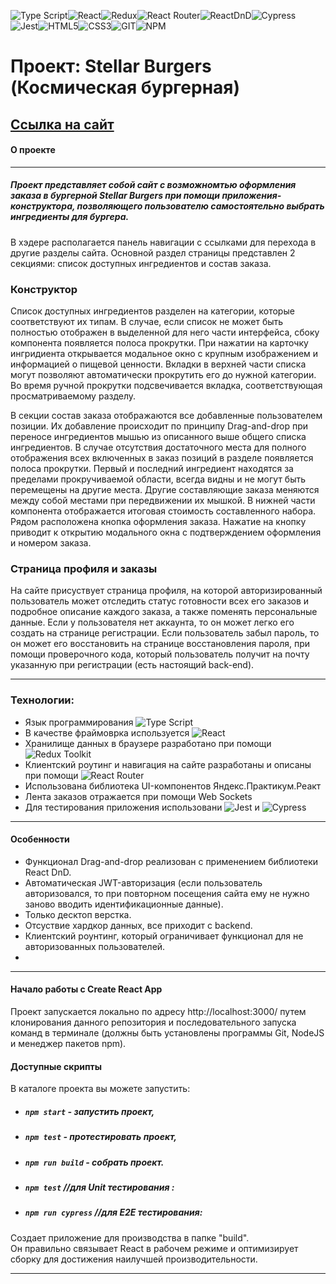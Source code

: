 ![Type Script](https://img.shields.io/badge/-TypeScript-000?logo=typescript&logoColor=3178C6&style=flat)![React](https://img.shields.io/badge/-React-000?&logo=React)![Redux](https://img.shields.io/badge/-ReduxToolkit-000?logo=Redux&logoColor=764ABC&style=flat)![React Router](https://img.shields.io/badge/-ReactRouter-000?logo=reactrouter&logoColor=CA4245&style=flat)![ReactDnD](https://img.shields.io/badge/-ReactDnD-000?logo=React&logoColor=3178C6&style=flat)![Cypress](https://img.shields.io/badge/-Cypress-000?logo=cypress&logoColor=fff&style=flat)
![Jest](https://img.shields.io/badge/-Jest-000?logo=jest&logoColor=red&style=flat)![HTML5](https://img.shields.io/badge/-HTML5-000?&logo=HTML5)![CSS3](https://img.shields.io/badge/-CSS3-000?&logo=CSS3)![GIT](https://img.shields.io/badge/-GIT-000?&logo=GIT)![NPM](https://img.shields.io/badge/-NPM-000?logo=npm&logoColor=CC3534&style=flat)
# Проект: Stellar Burgers (Космическая бургерная)
## [Ссылка на сайт](https://kaililya.github.io/react-stellar-burger/)
#### О проекте

---

##### Проект представляет собой сайт с возможномтью оформления заказа в бургерной Stellar Burgers при помощи приложения-конструктора, позволяющего пользователю самостоятельно выбрать ингредиенты для бургера.

В хэдере располагается панель навигации c ссылками для перехода в другие разделы сайта. Основной раздел страницы представлен 2 секциями: список доступных ингредиентов и состав заказа.

### Конструктор
Список доступных ингредиентов разделен на категории, которые соответствуют их типам. В случае, если список не может быть полностью отображен в выделенной для него части интерфейса, сбоку компонента появляется полоса прокрутки. При нажатии на карточку ингридиента открывается модальное окно с крупным изображением и информацией о пищевой ценности. Вкладки в верхней части списка могут позволяют автоматически прокрутить его до нужной категории. Во время ручной прокрутки подсвечивается вкладка, соответствующая просматриваемому разделу.

В секции состав заказа отображаются все добавленные пользователем позиции. Их добавление происходит по принципу Drag-and-drop при переносе ингредиентов мышью из описанного выше общего списка ингредиентов. В случае отсутствия достаточного места для полного отображения всех включенных в заказ позиций в разделе появляется полоса прокрутки. Первый и последний ингредиент находятся за пределами прокручиваемой области, всегда видны и не могут быть перемещены на другие места. Другие составляющие заказа меняются между собой местами при передвижении их мышкой. В нижней части компонента отображается итоговая стоимость составленного набора. Рядом расположена кнопка оформления заказа. Нажатие на кнопку приводит к открытию модального окна с подтверждением оформления и номером заказа.

### Страница профиля и заказы

На сайте присуствует страница профиля, на которой авторизированный пользователь может отследить статус готовности всех его заказов и подробное описание каждого заказа, а также поменять персональные данные. Если у пользователя нет аккаунта, то он может легко его создать на странице регистрации. Если пользователь забыл пароль, то он может его восстановить на странице восстановления пароля, при помощи проверочного кода, который пользователь получит на почту указанную при регистрации (есть настоящий back-end).

---

### Технологии:
 + Язык программирования ![Type Script](https://img.shields.io/badge/-TypeScript-000?logo=typescript&logoColor=3178C6&style=flat)
 + В качестве фраймоврка используется ![React](https://img.shields.io/badge/-React-000?&logo=React) 
 + Хранилище данных в браузере разработано при помощи ![Redux Toolkit](https://img.shields.io/badge/-ReduxToolkit-000?logo=Redux&logoColor=764ABC&style=flat)
 + Клиентский роутинг и навигация на сайте разработаны и описаны при помощи ![React Router](https://img.shields.io/badge/-ReactRouter-000?logo=reactrouter&logoColor=CA4245&style=flat)
 + Использована библиотека UI-компонентов Яндекс.Практикум.Реакт
 + Лента заказов отражается при помощи Web Sockets
 + Для тестирования приложения использовани ![Jest](https://img.shields.io/badge/-Jest-000?logo=jest&logoColor=764ABC&style=flat) и ![Cypress](https://img.shields.io/badge/-Cypress-000?logo=cypress&logoColor=764ABC&style=flat)

---

#### Особенности
 + Функционал Drag-and-drop реализован с применением библиотеки React DnD.
 + Автоматическая JWT-авторизация (если пользователь авторизовался, то при повторном посещения сайта ему не нужно заново вводить идентификационные данные).
 + Только десктоп верстка.
 + Отсуствие хардкор данных, все приходит с backend.
 + Клиентский роунтинг, который ограничивает функционал для не авторизованных пользователей.
 + 


---

#### Начало работы с Create React App
Проект запускается локально по адресу http://localhost:3000/ путем клонирования данного репозитория и последовательного запуска команд в терминале (должны быть установлены программы Git, NodeJS и менеджер пакетов npm).


#### Доступные скрипты

В каталоге проекта вы можете запустить:

- ##### `npm start` - запустить проект,

- ##### `npm test` - протестировать проект,

- ##### `npm run build` - собрать проект.
 
- ##### `npm test` //для Unit тестирования :

- ##### `npm run cypress` //для E2E тестирования:


Создает приложение для производства в папке "build".\
Он правильно связывает React в рабочем режиме и оптимизирует сборку для достижения наилучшей производительности.

---

